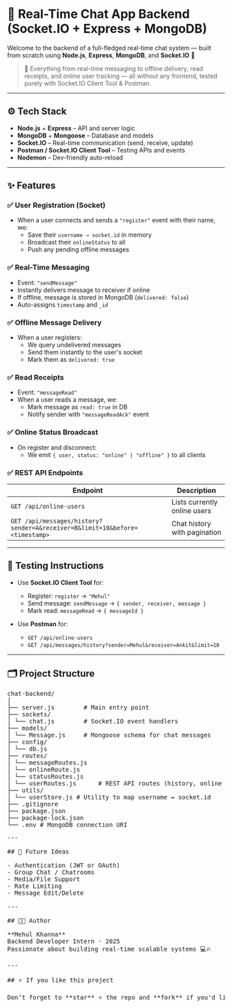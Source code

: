# 💬 Real-Time Chat App Backend (Socket.IO + Express + MongoDB)

Welcome to the backend of a full-fledged real-time chat system — built from scratch using **Node.js**, **Express**, **MongoDB**, and **Socket.IO** 🚀

> 📢 Everything from real-time messaging to offline delivery, read receipts, and online user tracking — all without any frontend, tested purely with Socket.IO Client Tool & Postman.

---

## ⚙️ Tech Stack

- **Node.js** + **Express** – API and server logic
- **MongoDB** + **Mongoose** – Database and models
- **Socket.IO** – Real-time communication (send, receive, update)
- **Postman / Socket.IO Client Tool** – Testing APIs and events
- **Nodemon** – Dev-friendly auto-reload

---

## ✨ Features

### ✅ User Registration (Socket)
- When a user connects and sends a `"register"` event with their name, we:
  - Save their `username → socket.id` in memory
  - Broadcast their `onlineStatus` to all
  - Push any pending offline messages

### ✅ Real-Time Messaging
- Event: `"sendMessage"`
- Instantly delivers message to receiver if online
- If offline, message is stored in MongoDB (`delivered: false`)
- Auto-assigns `timestamp` and `_id`

### ✅ Offline Message Delivery
- When a user registers:
  - We query undelivered messages
  - Send them instantly to the user's socket
  - Mark them as `delivered: true`

### ✅ Read Receipts
- Event: `"messageRead"`
- When a user reads a message, we:
  - Mark message as `read: true` in DB
  - Notify sender with `"messageReadAck"` event

### ✅ Online Status Broadcast
- On register and disconnect:
  - We emit `{ user, status: "online" | "offline" }` to all clients

### ✅ REST API Endpoints

| Endpoint                | Description                          |
|-------------------------|--------------------------------------|
| `GET /api/online-users` | Lists currently online users         |
| `GET /api/messages/history?sender=A&receiver=B&limit=10&before=<timestamp>` | Chat history with pagination |

---

## 🧪 Testing Instructions

- Use **Socket.IO Client Tool** for:
  - Register: `register` → `"Mehul"`
  - Send message: `sendMessage` → `{ sender, receiver, message }`
  - Mark read: `messageRead` → `{ messageId }`

- Use **Postman** for:
  - `GET /api/online-users`
  - `GET /api/messages/history?sender=Mehul&receiver=Ankit&limit=10`

---

## 🗂️ Project Structure
<pre>
chat-backend/
│
├── server.js        # Main entry point
├── sockets/
│ └── chat.js        # Socket.IO event handlers
├── models/
│ └── Message.js     # Mongoose schema for chat messages
├── config/
│ └── db.js 
├── routes/
│ └── messageRoutes.js
│ └── onlineRoute.js
│ └── statusRoutes.js
│ └── userRoutes.js      # REST API routes (history, online users)
├── utils/
│ └── userStore.js # Utility to map username ↔ socket.id
├── .gitignore
├── package.json
├── package-lock.json
└── .env # MongoDB connection URI 
<pre>
---

## 🧠 Future Ideas

- Authentication (JWT or OAuth)
- Group Chat / Chatrooms
- Media/File Support
- Rate Limiting
- Message Edit/Delete

---

## 🧑‍💻 Author

**Mehul Khanna**  
Backend Developer Intern · 2025  
Passionate about building real-time scalable systems 💻🔥

---

## ⭐️ If you like this project

Don’t forget to **star** ⭐ the repo and **fork** if you'd like to build on top of it!

